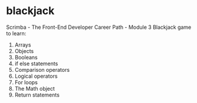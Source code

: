# blackjack

Scrimba - The Front-End Developer Career Path - Module 3
Blackjack game to learn:
1. Arrays
2. Objects
3. Booleans
4. if else statements
5. Comparison operators
6. Logical operators
7. For loops
8. The Math object
9. Return statements
